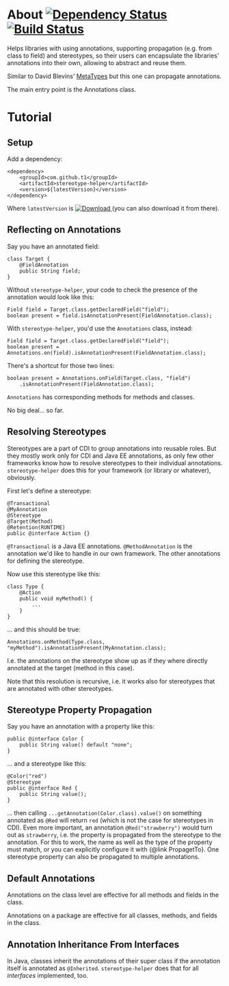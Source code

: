# About [![Dependency Status](https://www.versioneye.com/user/projects/53fb94f2e09da317ca000650/badge.svg?style=flat)](https://www.versioneye.com/user/projects/53fb94f2e09da317ca000650) [![Build Status](https://travis-ci.org/t1/stereotype-helper.svg?branch=master)](https://travis-ci.org/t1/stereotype-helper)

Helps libraries with using annotations, supporting propagation (e.g. from class to field) and stereotypes, so their users can encapsulate the libraries' annotations into their own, allowing to abstract and reuse them.

Similar to David Blevins' [MetaTypes](https://github.com/dblevins/metatypes) but this one can propagate annotations.

The main entry point is the Annotations class.

# Tutorial #

## Setup ##

Add a dependency:

```
<dependency>
    <groupId>com.github.t1</groupId>
    <artifactId>stereotype-helper</artifactId>
    <version>${latestVersion}</version>
</dependency>
```

Where `latestVersion` is [![Download](https://api.bintray.com/packages/t1/javaee-helpers/stereotype-helper/images/download.png) ](https://bintray.com/t1/javaee-helpers/stereotype-helper/_latestVersion) (you can also download it from there).

## Reflecting on Annotations ##

Say you have an annotated field:

```
class Target {
    @FieldAnnotation
    public String field;
}
```

Without `stereotype-helper`, your code to check the presence of the annotation would look like this:

```
Field field = Target.class.getDeclaredField("field");
boolean present = field.isAnnotationPresent(FieldAnnotation.class);

```

With `stereotype-helper`, you'd use the `Annotations` class, instead:

```
Field field = Target.class.getDeclaredField("field");
boolean present = Annotations.on(field).isAnnotationPresent(FieldAnnotation.class);

```

There's a shortcut for those two lines:

```
boolean present = Annotations.onField(Target.class, "field")
    .isAnnotationPresent(FieldAnnotation.class);
```

`Annotations` has corresponding methods for methods and classes.

No big deal... so far.

## Resolving Stereotypes ##

Stereotypes are a part of CDI to group annotations into reusable roles. But they mostly work only for CDI and Java EE annotations, as only few other frameworks know how to resolve stereotypes to their individual annotations. `stereotype-helper` does this for your framework (or library or whatever), obviously.

First let's define a stereotype:

```
@Transactional
@MyAnnotation
@Stereotype
@Target(Method)
@Retention(RUNTIME)
public @interface Action {}
```

`@Transactional` is a Java EE annotations. `@MethodAnnotation` is the annotation we'd like to handle in our own framework. The other annotations for defining the stereotype.

Now use this stereotype like this:

```
class Type {
    @Action
    public void myMethod() {
        ...
    }
}
```

... and this should be true:

```
Annotations.onMethod(Type.class, "myMethod").isAnnotationPresent(MyAnnotation.class);
```

I.e. the annotations on the stereotype show up as if they where directly annotated at the target (method in this case).

Note that this resolution is recursive, i.e. it works also for stereotypes that are annotated with other stereotypes.

## Stereotype Property Propagation ##

Say you have an annotation with a property like this:

```
public @interface Color {
    public String value() default "none";
}
```

... and a stereotype like this:

```
@Color("red")
@Stereotype
public @interface Red {
    public String value();
}
```

... then calling `...getAnnotation(Color.class).value()` on something annotated as `@Red` will return `red` (which is not the case for stereotypes in CDI). Even more important, an annotation `@Red("strawberry")` would turn out as `strawberry`, i.e. the property is propagated from the stereotype to the annotation. For this to work, the name as well as the type of the property must match, or you can explicitly configure it with {@link PropagetTo}. One stereotype property can also be propagated to multiple annotations.

## Default Annotations ##

Annotations on the class level are effective for all methods and fields in the class.

Annotations on a package are effective for all classes, methods, and fields in the class.

## Annotation Inheritance From Interfaces ##

In Java, classes inherit the annotations of their super class if the annotation itself is annotated as `@Inherited`. `stereotype-helper` does that for all _interfaces_ implemented, too.

